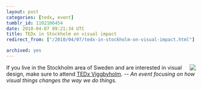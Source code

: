 ```yaml
---
layout: post
categories: [tedx, event]
tumblr_id: 1102106454  
date: 2010-04-07 09:21:34 UTC
title: TEDx in Stockholm on visual impact
redirect_from: ["/2010/04/07/tedx-in-stockholm-on-visual-impact.html"]

archived: yes
---
```


[<img src="//farm3.static.flickr.com/2768/4499695992_b3c853828c_o.png" align="right">][tedxvh]If you live in the Stockholm area of Sweden and are interested in visual design, make sure to attend [TEDx Viggbyholm][tedxvh]. -- *An event focusing on how visual things changes the way we do things.*

[tedxvh]: http://www.tedxviggbyholm.com/
